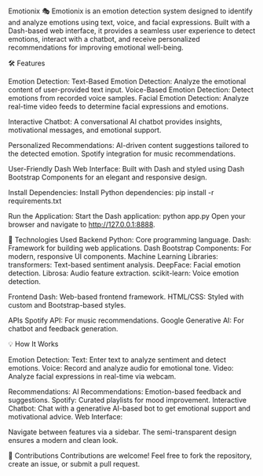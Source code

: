 Emotionix 🎭
Emotionix is an emotion detection system designed to identify and analyze emotions using text, voice, and facial expressions. Built with a Dash-based web interface, it provides a seamless user experience to detect emotions, interact with a chatbot, and receive personalized recommendations for improving emotional well-being.

🛠 Features

Emotion Detection:
Text-Based Emotion Detection: Analyze the emotional content of user-provided text input.
Voice-Based Emotion Detection: Detect emotions from recorded voice samples.
Facial Emotion Detection: Analyze real-time video feeds to determine facial expressions and emotions.

Interactive Chatbot:
A conversational AI chatbot provides insights, motivational messages, and emotional support.

Personalized Recommendations:
AI-driven content suggestions tailored to the detected emotion.
Spotify integration for music recommendations.

User-Friendly Dash Web Interface:
Built with Dash and styled using Dash Bootstrap Components for an elegant and responsive design.

Install Dependencies:
Install Python dependencies:
pip install -r requirements.txt

Run the Application:
Start the Dash application:
python app.py
Open your browser and navigate to http://127.0.0.1:8888.

🧰 Technologies Used
Backend
Python: Core programming language.
Dash: Framework for building web applications.
Dash Bootstrap Components: For modern, responsive UI components.
Machine Learning Libraries:
transformers: Text-based sentiment analysis.
DeepFace: Facial emotion detection.
Librosa: Audio feature extraction.
scikit-learn: Voice emotion detection.

Frontend
Dash: Web-based frontend framework.
HTML/CSS: Styled with custom and Bootstrap-based styles.

APIs
Spotify API: For music recommendations.
Google Generative AI: For chatbot and feedback generation.

💡 How It Works

Emotion Detection:
Text: Enter text to analyze sentiment and detect emotions.
Voice: Record and analyze audio for emotional tone.
Video: Analyze facial expressions in real-time via webcam.

Recommendations:
AI Recommendations: Emotion-based feedback and suggestions.
Spotify: Curated playlists for mood improvement.
Interactive Chatbot:
Chat with a generative AI-based bot to get emotional support and motivational advice.
Web Interface:

Navigate between features via a sidebar. The semi-transparent design ensures a modern and clean look.

🎉 Contributions
Contributions are welcome! Feel free to fork the repository, create an issue, or submit a pull request.
